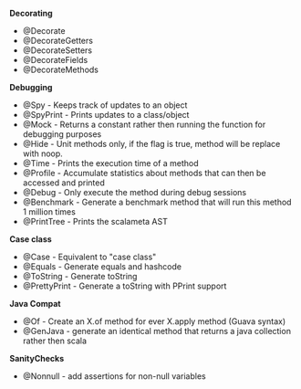 **Decorating**
- @Decorate
- @DecorateGetters
- @DecorateSetters
- @DecorateFields
- @DecorateMethods

**Debugging**
- @Spy - Keeps track of updates to an object
- @SpyPrint - Prints updates to a class/object
- @Mock - Returns a constant rather then running the function for debugging purposes
- @Hide - Unit methods only, if the flag is true, method will be replace with noop.
- @Time - Prints the execution time of a method
- @Profile - Accumulate statistics about methods that can then be accessed and printed
- @Debug - Only execute the method during debug sessions
- @Benchmark - Generate a benchmark method that will run this method 1 million times
- @PrintTree - Prints the scalameta AST 

**Case class**
- @Case - Equivalent to "case class"
- @Equals - Generate equals and hashcode
- @ToString - Generate toString
- @PrettyPrint - Generate a toString with PPrint support

**Java Compat**
- @Of - Create an X.of method for ever X.apply method (Guava syntax)
- @GenJava - generate an identical method that returns a java collection rather then scala

**SanityChecks**
- @Nonnull - add assertions for non-null variables